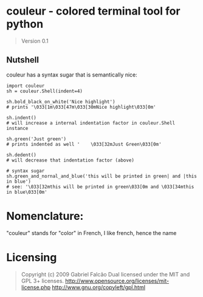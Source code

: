 # couleur - colored terminal tool for python
> Version 0.1

## Nutshell

couleur has a syntax sugar that is semantically nice:

    import couleur
    sh = couleur.Shell(indent=4)

    sh.bold_black_on_white('Nice highlight')
    # prints '\033[1m\033[47m\033[30mNice highlight\033[0m'

    sh.indent()
    # will increase a internal indentation factor in couleur.Shell instance

    sh.green('Just green')
    # prints indented as well '    \033[32mJust Green\033[0m'

    sh.dedent()
    # will decrease that indentation factor (above)

    # syntax sugar
    sh.green_and_nornal_and_blue('this will be printed in green| and |this in blue')
    # see: '\033[32mthis will be printed in green\033[0m and \033[34mthis in blue\033[0m'

# Nomenclature:

  "couleur" stands for "color" in French, I like french, hence the name

# Licensing

> Copyright (c) 2009 Gabriel Falcão
> Dual licensed under the MIT and GPL 3+ licenses.
> http://www.opensource.org/licenses/mit-license.php
> http://www.gnu.org/copyleft/gpl.html
